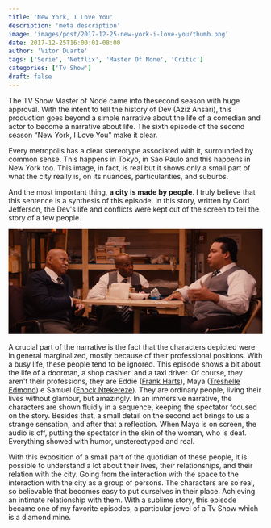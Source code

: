 ```yaml
---
title: 'New York, I Love You'
description: 'meta description'
image: 'images/post/2017-12-25-new-york-i-love-you/thumb.png'
date: 2017-12-25T16:00:01-08:00
author: 'Vitor Duarte'
tags: ['Serie', 'Netflix', 'Master Of None', 'Critic']
categories: ['Tv Show']
draft: false
---
```


The TV Show Master of Node came into thesecond season with huge approval. With the intent to tell the history of Dev (Aziz Ansari), this production goes beyond a simple narrative about the life of a comedian and actor to become a narrative about life. The sixth episode of the second season “New York, I Love You” make it clear.

Every metropolis has a clear stereotype associated with it, surrounded by common sense. This happens in Tokyo, in São Paulo and this happens in New York too. This image, in fact, is real but it shows only a small part of what the city really is, on its nuances, particularities, and suburbs.

And the most important thing, **a city is made by people**. I truly believe that this sentence is a synthesis of this episode. In this story, written by Cord Jefferson, the Dev's life and conflicts were kept out of the screen to tell the story of a few people.

![Scene](/images/post/2017-12-25-new-york-i-love-you/001.png)

A crucial part of the narrative is the fact that the characters depicted were in general marginalized, mostly because of their professional positions. With a busy life, these people tend to be ignored. This episode shows a bit about the life of a doorman, a shop cashier. and a taxi driver. Of course, they aren't their professions, they are Eddie ([Frank Harts](http://www.imdb.com/name/nm1320715/?ref_=tt_cl_t4)), Maya ([Treshelle Edmond](http://www.imdb.com/name/nm3439043/?ref_=tt_cl_t10)) e Samuel ([Enock Ntekereze](http://www.imdb.com/name/nm8988145/?ref_=tt_cl_t13)). They are ordinary people, living their lives without glamour, but amazingly. In an immersive narrative, the characters are shown fluidly in a sequence, keeping the spectator focused on the story. Besides that, a small detail on the second act brings to us a strange sensation, and after that a reflection. When Maya is on screen, the audio is off, putting the spectator in the skin of the woman, who is deaf. Everything showed with humor, unstereotyped and real.

With this exposition of a small part of the quotidian of these people, it is possible to understand a lot about their lives, their relationships, and their relation with the city. Going from the interaction with the space to the interaction with the city as a group of persons. The characters are so real, so believable that becomes easy to put ourselves in their place. Achieving an intimate relationship with them. With a sublime story, this episode became one of my favorite episodes, a particular jewel of a Tv Show which is a diamond mine.
